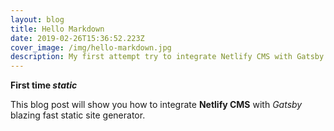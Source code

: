 ```yaml
---
layout: blog
title: Hello Markdown
date: 2019-02-26T15:36:52.223Z
cover_image: /img/hello-markdown.jpg
description: My first attempt try to integrate Netlify CMS with Gatsby.
---
```


**First time _static_**

This blog post will show you how to integrate **Netlify CMS** with _Gatsby_ blazing fast static site generator.